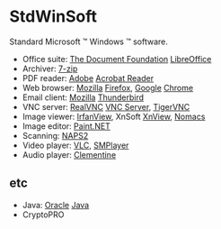 # StdWinSoft
Standard Microsoft &trade; Windows &trade; software.

- Office suite: [The Document Foundation](https://www.documentfoundation.org) [LibreOffice](https://www.libreoffice.org)
- Archiver: [7-zip](http://7zip.org)
- PDF reader: [Adobe](https://www.adobe.com/) [Acrobat Reader](https://acrobat.adobe.com/ru/ru/acrobat/pdf-reader.html)
- Web browser: [Mozilla](http://www.mozilla.org) [Firefox](https://www.mozilla.org/ru/firefox/), [Google](https://www.google.com/) [Chrome](https://www.google.com/chrome/)
- Email client: [Mozilla](http://www.mozilla.org) [Thunderbird](https://www.thunderbird.net/)
- VNC server: [RealVNC](https://www.realvnc.com/) [VNC Server](https://www.realvnc.com/en/connect/download/vnc/), [TigerVNC](https://tigervnc.org)
- Image viewer: [IrfanView](https://www.irfanview.com), XnSoft [XnView](https://www.xnview.com/), [Nomacs](https://nomacs.org)
- Image editor: [Paint.NET](http://paintnet.ru)
- Scanning: [NAPS2](https://www.naps2.com)
- Video player: [VLC](https://www.videolan.org/), [SMPlayer](https://www.smplayer.info)
- Audio player: [Clementine](https://www.clementine-player.org)

## etc
- Java: [Oracle](https://www.oracle.com) [Java](https://www.java.com)
- CryptoPRO
